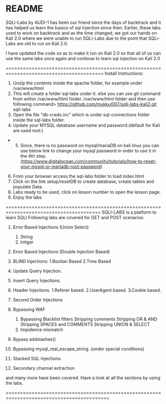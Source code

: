 README
================
SQLi-Labs by AUDI-1 has been our friend since the days of backtrack and it has helped us learn the basics of sql injection since then. Earlier, these labs used to work on backtrack and as the time changed, we got our hands on Kali 2.0 where we were unable to run SQLi-Labs due to the point that SQLi-Labs are old to run on Kali 2.0.

I have updated the code so as to make it run on Kali 2.0 so that all of us can use the same labs once again and continue to learn sql injection on Kali 2.0

========================================================================================
Install Instructions:

1. Unzip the contents inside the apache folder, for example under /var/www/html
2. This will create a folder sql-labs under it. else you can use git command from within /var/www/html folder.
/var/www/html folder and then use following command> https://github.com/mukkul007/sqli-labs-kali2.git sqli-labs
3. Open the file "db-creds.inc" which is under sql-connections folder inside the sql-labs folder.
4. Update your MYSQL database username and password.(default for Kali are used root:<no password>)
* 5. Since, there is no password on mysql/mariaDB on kali linux you can use below link to change your mysql password in order to use it in the 4th step. (https://www.digitalocean.com/community/tutorials/how-to-reset-your-mysql-or-mariadb-root-password)
6. From your browser access the sql-labs folder to load index.html
7. Click on the link setup/resetDB to create database, create tables and populate Data.
8. Labs ready to be used, click on lesson number to open the lesson page.
9. Enjoy the labs

=======================================================================================
SQLI-LABS is a platform to learn SQLI 
Following labs are covered for GET and POST scenarios:

1. Error Based Injections (Union Select)
	1. String
	2. Intiger
2. Error Based Injections (Double Injection Based)

3. BLIND Injections:
	1.Boolian Based
	2.Time Based
4. Update Query Injection.
5. Insert Query Injections.
6. Header Injections.
	1.Referer based.
	2.UserAgent based.
	3.Cookie based.
7. Second Order Injections
8. Bypassing WAF
	1. Bypassing Blacklist filters
		Stripping comments
		Stripping OR & AND
		Stripping SPACES and COMMENTS
		Stripping UNION & SELECT
	2. Impidence mismatch
9. Bypass addslashes()
10. Bypassing mysql_real_escape_string. (under special conditions)
11. Stacked SQL injections.
12. Secondary channel extraction

and many more have been covered. Have a look at all the sections by using the labs.


==========================================================================================
